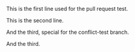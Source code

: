 This is the first line used for the pull request test.

This is the second line.

And the third, special for the conflict-test branch.

And the third.